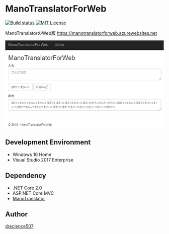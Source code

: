 # ManoTranslatorForWeb

[![Build status](https://ci.appveyor.com/api/projects/status/fgioqs3f9c122ury/branch/master?svg=true)](https://ci.appveyor.com/project/poketorena/manotranslatorforweb/branch/master)
[![MIT License](http://img.shields.io/badge/license-MIT-blue.svg?style=flat)](LICENSE)

ManoTranslatorのWeb版 https://manotranslatorforweb.azurewebsites.net

![](./Screenshot/ManoTranslatorForWeb.png)


## Development Environment
* Windows 10 Home
* Visual Studio 2017 Enterprise

## Dependency
* .NET Core 2.0
* ASP.NET Core MVC
* [ManoTranslator](https://github.com/para7/ManoTranslator)

## Author

[@science507](https://twitter.com/science507)
